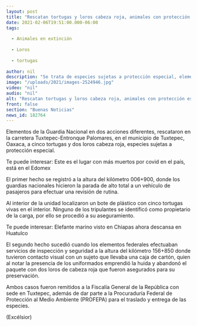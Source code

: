 ```yaml
---
layout: post
title: "Rescatan tortugas y loros cabeza roja, animales con protección especial"
date: 2021-02-06T19:51:00.000-06:00
tags:
  
  - Animales en extinción
  
  - Loros
  
  - tortugas
  
author: nil
description: "Se trata de especies sujetas a protección especial, elementos de la GN lograron entregarlas a la Procuraduría Federal de Protección al Medio Ambiente"
image: "/uploads/2021/images-2524946.jpg"
video: "nil"
audio: "nil"
alt: "Rescatan tortugas y loros cabeza roja, animales con protección especial"
front: false
section: "Buenas Noticias"
news_id: 182764
---
```


Elementos de la Guardia Nacional en dos acciones diferentes, rescataron en la carretera Tuxtepec-Entronque Palomares, en el municipio de Tuxtepec, Oaxaca, a cinco tortugas y dos loros cabeza roja, especies sujetas a protección especial.

Te puede interesar: Este es el lugar con más muertos por covid en el país, está en el Edomex

El primer hecho se registró a la altura del kilómetro 006+900, donde los guardias nacionales hicieron la parada de alto total a un vehículo de pasajeros para efectuar una revisión de rutina.

Al interior de la unidad localizaron un bote de plástico con cinco tortugas vivas en el interior. Ninguno de los tripulantes se identificó como propietario de la carga, por ello se procedió a su aseguramiento.

Te puede interesar: Elefante marino visto en Chiapas ahora descansa en Huatulco

El segundo hecho sucedió cuando los elementos federales efectuaban servicios de inspección y seguridad a la altura del kilómetro 156+850 donde tuvieron contacto visual con un sujeto que llevaba una caja de cartón, quien al notar la presencia de los uniformados emprendió la huida y abandonó el paquete con dos loros de cabeza roja que fueron asegurados para su preservación.

Ambos casos fueron remitidos a la Fiscalía General de la República con sede en Tuxtepec, además de dar parte a la Procuraduría Federal de Protección al Medio Ambiente (PROFEPA) para el traslado y entrega de las especies.

(Excélsior)